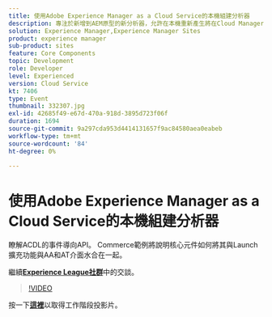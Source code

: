 ```yaml
---
title: 使用Adobe Experience Manager as a Cloud Service的本機組建分析器
description: 專注於新增到AEM原型的新分析器，允許在本機重新產生將在Cloud Manager部署管道中完成的驗證。
solution: Experience Manager,Experience Manager Sites
product: experience manager
sub-product: sites
feature: Core Components
topic: Development
role: Developer
level: Experienced
version: Cloud Service
kt: 7406
type: Event
thumbnail: 332307.jpg
exl-id: 42685f49-e67d-470a-918d-3895d723f06f
duration: 1694
source-git-commit: 9a297cda953d4414131657f9ac84580aea0eabeb
workflow-type: tm+mt
source-wordcount: '84'
ht-degree: 0%

---
```


# 使用Adobe Experience Manager as a Cloud Service的本機組建分析器

瞭解ACDL的事件導向API。 Commerce範例將說明核心元件如何將其與Launch擴充功能與AA和AT介面水合在一起。

繼續&#x200B;**[Experience League社群](https://adobe.ly/36Yd3v6)**&#x200B;中的交談。

>[!VIDEO](https://video.tv.adobe.com/v/332307/?quality=12&learn=on&hidetitle=true)

按一下&#x200B;**[這裡](/help/adobe-developers-live/assets/local-build-analyzers-aemcs.pdf)**&#x200B;以取得工作階段投影片。
